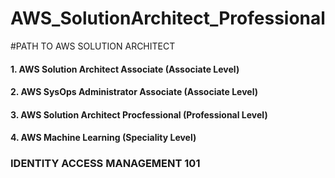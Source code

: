 # AWS_SolutionArchitect_Professional
#PATH TO AWS SOLUTION ARCHITECT
#### 1. AWS Solution Architect Associate (Associate Level)
#### 2. AWS SysOps Administrator Associate (Associate Level)
#### 3. AWS Solution Architect Procfessional (Professional Level)
#### 4. AWS Machine Learning (Speciality Level) 

### IDENTITY ACCESS MANAGEMENT 101 

